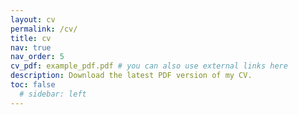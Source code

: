 ```yaml
---
layout: cv
permalink: /cv/
title: cv
nav: true
nav_order: 5
cv_pdf: example_pdf.pdf # you can also use external links here
description: Download the latest PDF version of my CV.
toc: false
  # sidebar: left
---
```


